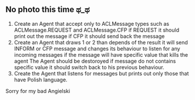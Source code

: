 ## No photo this time ಥ_ಥ

1. Create an Agent that accept only to ACLMessage types such as
ACLMessage.REQUEST and ACLMessage.CFP
if REQUEST it should print out the message
if CFP it should send back the message
2. Create an Agent that draws 1 or 2 than depends of the result it 
will send INFORM or CFP message and changes its behaviour to listen
for any incoming messages if the message will have specific value that kills the agent The Agent should be destoroyed
if message do not contains specific value it should switch back to his previous behaviour.
3. Create the Agent that listens for messages but prints out only those that have Polish language.

Sorry for my bad Angielski